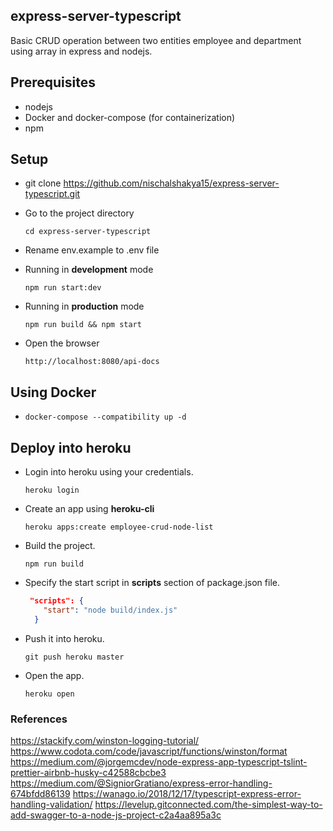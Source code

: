 ## express-server-typescript

Basic CRUD operation between two entities employee and department using array in express and nodejs.

## Prerequisites

- nodejs
- Docker and docker-compose (for containerization)
- npm

## Setup

- git clone https://github.com/nischalshakya15/express-server-typescript.git

- Go to the project directory

  `cd express-server-typescript`

- Rename env.example to .env file

- Running in **development** mode

  `npm run start:dev`

- Running in **production** mode

  `npm run build && npm start`

- Open the browser

  `http://localhost:8080/api-docs`

## Using Docker

- `docker-compose --compatibility up -d`

## Deploy into heroku

- Login into heroku using your credentials.

  `heroku login`

- Create an app using **heroku-cli**

  `heroku apps:create employee-crud-node-list`

- Build the project.

  `npm run build`

- Specify the start script in **scripts** section of package.json file.

  ```json
   "scripts": {
      "start": "node build/index.js"
    }
  ```

- Push it into heroku.
    
    `git push heroku master`

- Open the app.
    
    `heroku open`

### References

https://stackify.com/winston-logging-tutorial/
https://www.codota.com/code/javascript/functions/winston/format
https://medium.com/@jorgemcdev/node-express-app-typescript-tslint-prettier-airbnb-husky-c42588cbcbe3
https://medium.com/@SigniorGratiano/express-error-handling-674bfdd86139
https://wanago.io/2018/12/17/typescript-express-error-handling-validation/
https://levelup.gitconnected.com/the-simplest-way-to-add-swagger-to-a-node-js-project-c2a4aa895a3c
